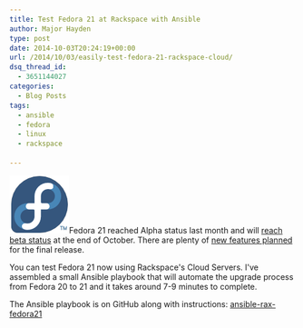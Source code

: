 ```yaml
---
title: Test Fedora 21 at Rackspace with Ansible
author: Major Hayden
type: post
date: 2014-10-03T20:24:19+00:00
url: /2014/10/03/easily-test-fedora-21-rackspace-cloud/
dsq_thread_id:
  - 3651144027
categories:
  - Blog Posts
tags:
  - ansible
  - fedora
  - linux
  - rackspace

---
```

[<img src="/wp-content/uploads/2012/01/fedorainfinity.png" alt="Fedora Infinity Logo - Fedora 21" width="105" height="102" class="alignright size-full wp-image-2712" />][1]Fedora 21 reached Alpha status last month and will [reach beta status][2] at the end of October. There are plenty of [new features planned][3] for the final release.

You can test Fedora 21 now using Rackspace's Cloud Servers. I've assembled a small Ansible playbook that will automate the upgrade process from Fedora 20 to 21 and it takes around 7-9 minutes to complete.

The Ansible playbook is on GitHub along with instructions: [ansible-rax-fedora21][4]

 [1]: /wp-content/uploads/2012/01/fedorainfinity.png
 [2]: https://fedoraproject.org/wiki/Releases/21/Schedule
 [3]: https://fedoraproject.org/wiki/Releases/21/ChangeSet
 [4]: https://github.com/major/ansible-rax-fedora21
